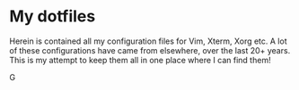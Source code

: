 # My dotfiles

Herein is contained all my configuration files for Vim, Xterm, Xorg etc. A lot of these
configurations have came from elsewhere, over the last 20+ years. This is my attempt
to keep them all in one place where I can find them!

G

